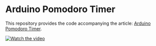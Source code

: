 # Arduino Pomodoro Timer

This repository provides the code accompanying the article: [Arduino Pomodoro Timer](https://blog.3d-logic.com/2015/06/21/arduino-pomodoro-timer/).

[![Watch the video](https://img.youtube.com/vi/G1RvPIXuoEU/hqdefault.jpg)](https://youtu.be/G1RvPIXuoEU)

